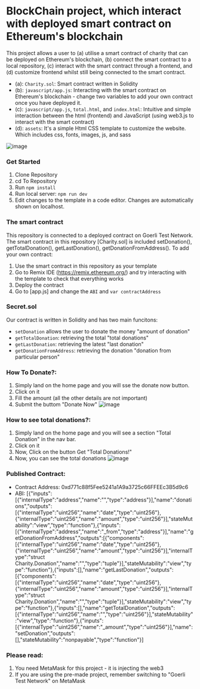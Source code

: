 # BlockChain project, which interact with deployed smart contract on Ethereum's blockchain 
This project allows a user to (a) utilise a smart contract of charity that can be deployed on Ethereum's blockchain, (b) connect the smart contract to a local repository, (c) interact with the smart contract through a frontend, and (d) customize frontend whilst still being connected to the smart contract. 

- (a): `Charity.sol`: Smart contract written in Solidity 
- (b): `javascript/app.js`: Interacting with the smart contract on Ethereum's blockchain - change two variables to add your own contract once you have deployed it.
- (c): `javascript/app.js`, `total.html`, and `index.html`: Intuitive and simple interaction between the html (frontend) and JavaScript (using web3.js to interact with the smart contract)
- (d): `assets`: It's a simple Html CSS template to customize the website. Which includes css, fonts, images, js, and sass

![image](https://user-images.githubusercontent.com/29563979/228442661-b9bc14be-ea32-475c-ab86-4a61c80d1620.png)

### Get Started
1. Clone Repository
2. cd To Repository
3. Run `npm install`
4. Run local server: `npm run dev`
5. Edit changes to the template in a code editor. Changes are automatically shown on localhost. 

### The smart contract
This repository is connected to a deployed contract on Goerli Test Network. The smart contract in this repository [Charity.sol] is included setDonation(), getTotalDonation(), getLastDonation(), getDonationFromAddress(). To add your own contract:

1. Use the smart contract in this repository as your template
2. Go to Remix IDE (https://remix.ethereum.org/) and try interacting with the template to check that everything works
3. Deploy the contract 
4. Go to [app.js] and change the `ABI` and `var contractAddress`

### Secret.sol
Our  contract is written in Solidity and has two main funcitons:
- `setDonation` allows the user to donate the money "amount of donation"
- `getTotalDonation`: retrieving the total "total donations"
- `getLastDonation`: retrieving the latest "last donation"
- `getDonationFromAddress`: retrieving the donation "donation from particular person"


### How To Donate?:
1. Simply land on the home page and you will sse the donate now button.
2. Click on it
3. Fill the amount (all the other details are not important)
3. Submit the buttom "Donate Now"
![image](https://user-images.githubusercontent.com/29563979/228442105-8249835a-a01a-4d75-aef2-dfb25760a229.png)

### How to see total donations?:
1. Simply land on the home page and you will see a section "Total Donation" in the nav bar.
2. Click on it
3. Now, Click on the button Get "Total Donations!"
3. Now, you can see the total donations
![image](https://user-images.githubusercontent.com/29563979/228442249-71138180-1f4f-498b-9c50-86e257987594.png)

### Published Contract:
- Contract Address: 0xd771c88f5Fee5241a1A9a3725c66FFEEc3B5d9c6
- ABI: [{"inputs":[{"internalType":"address","name":"","type":"address"}],"name":"donations","outputs":[{"internalType":"uint256","name":"date","type":"uint256"},{"internalType":"uint256","name":"amount","type":"uint256"}],"stateMutability":"view","type":"function"},{"inputs":[{"internalType":"address","name":"_from","type":"address"}],"name":"getDonationFromAddress","outputs":[{"components":[{"internalType":"uint256","name":"date","type":"uint256"},{"internalType":"uint256","name":"amount","type":"uint256"}],"internalType":"struct Charity.Donation","name":"","type":"tuple"}],"stateMutability":"view","type":"function"},{"inputs":[],"name":"getLastDonation","outputs":[{"components":[{"internalType":"uint256","name":"date","type":"uint256"},{"internalType":"uint256","name":"amount","type":"uint256"}],"internalType":"struct Charity.Donation","name":"","type":"tuple"}],"stateMutability":"view","type":"function"},{"inputs":[],"name":"getTotalDonation","outputs":[{"internalType":"uint256","name":"","type":"uint256"}],"stateMutability":"view","type":"function"},{"inputs":[{"internalType":"uint256","name":"_amount","type":"uint256"}],"name":"setDonation","outputs":[],"stateMutability":"nonpayable","type":"function"}]

### Please read:
1. You need MetaMask for this project - it is injecting the web3
2. If you are using the pre-made project, remember switching to "Goerli Test Network" on MetaMask
